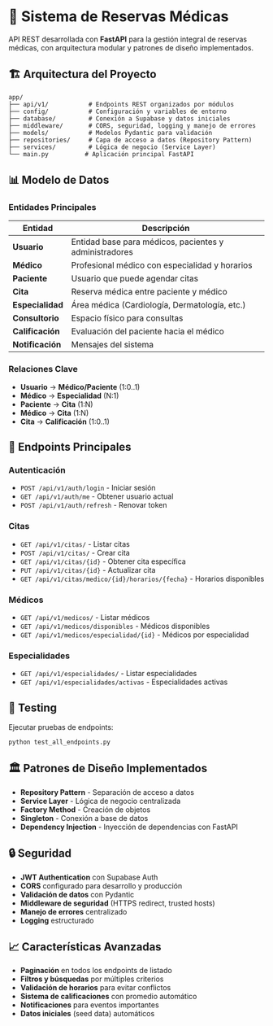 # 🏥 Sistema de Reservas Médicas

API REST desarrollada con **FastAPI** para la gestión integral de reservas médicas, con arquitectura modular y patrones de diseño implementados.

## 🏗️ Arquitectura del Proyecto

```
app/
├── api/v1/           # Endpoints REST organizados por módulos
├── config/           # Configuración y variables de entorno
├── database/         # Conexión a Supabase y datos iniciales
├── middleware/       # CORS, seguridad, logging y manejo de errores
├── models/           # Modelos Pydantic para validación
├── repositories/     # Capa de acceso a datos (Repository Pattern)
├── services/         # Lógica de negocio (Service Layer)
└── main.py          # Aplicación principal FastAPI
```

## 📊 Modelo de Datos

### Entidades Principales

| Entidad          | Descripción                                            |
| ---------------- | ------------------------------------------------------ |
| **Usuario**      | Entidad base para médicos, pacientes y administradores |
| **Médico**       | Profesional médico con especialidad y horarios         |
| **Paciente**     | Usuario que puede agendar citas                        |
| **Cita**         | Reserva médica entre paciente y médico                 |
| **Especialidad** | Área médica (Cardiología, Dermatología, etc.)          |
| **Consultorio**  | Espacio físico para consultas                          |
| **Calificación** | Evaluación del paciente hacia el médico                |
| **Notificación** | Mensajes del sistema                                   |

### Relaciones Clave

- **Usuario** → **Médico/Paciente** (1:0..1)
- **Médico** → **Especialidad** (N:1)
- **Paciente** → **Cita** (1:N)
- **Médico** → **Cita** (1:N)
- **Cita** → **Calificación** (1:0..1)

## 🎯 Endpoints Principales

### Autenticación

- `POST /api/v1/auth/login` - Iniciar sesión
- `GET /api/v1/auth/me` - Obtener usuario actual
- `POST /api/v1/auth/refresh` - Renovar token

### Citas

- `GET /api/v1/citas/` - Listar citas
- `POST /api/v1/citas/` - Crear cita
- `GET /api/v1/citas/{id}` - Obtener cita específica
- `PUT /api/v1/citas/{id}` - Actualizar cita
- `GET /api/v1/citas/medico/{id}/horarios/{fecha}` - Horarios disponibles

### Médicos

- `GET /api/v1/medicos/` - Listar médicos
- `GET /api/v1/medicos/disponibles` - Médicos disponibles
- `GET /api/v1/medicos/especialidad/{id}` - Médicos por especialidad

### Especialidades

- `GET /api/v1/especialidades/` - Listar especialidades
- `GET /api/v1/especialidades/activas` - Especialidades activas

## 🧪 Testing

Ejecutar pruebas de endpoints:

```bash
python test_all_endpoints.py
```

## 🏛️ Patrones de Diseño Implementados

- **Repository Pattern** - Separación de acceso a datos
- **Service Layer** - Lógica de negocio centralizada
- **Factory Method** - Creación de objetos
- **Singleton** - Conexión a base de datos
- **Dependency Injection** - Inyección de dependencias con FastAPI

## 🔒 Seguridad

- **JWT Authentication** con Supabase Auth
- **CORS** configurado para desarrollo y producción
- **Validación de datos** con Pydantic
- **Middleware de seguridad** (HTTPS redirect, trusted hosts)
- **Manejo de errores** centralizado
- **Logging** estructurado

## 📈 Características Avanzadas

- **Paginación** en todos los endpoints de listado
- **Filtros y búsquedas** por múltiples criterios
- **Validación de horarios** para evitar conflictos
- **Sistema de calificaciones** con promedio automático
- **Notificaciones** para eventos importantes
- **Datos iniciales** (seed data) automáticos
